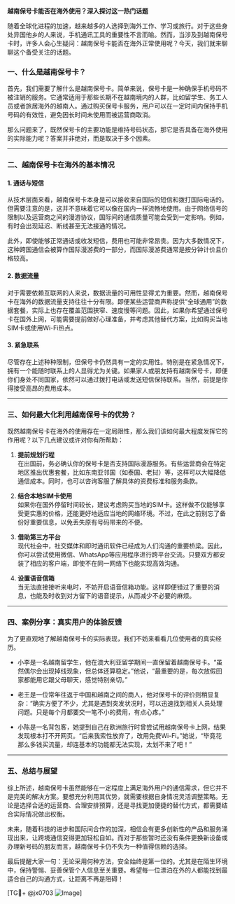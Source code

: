 **越南保号卡能否在海外使用？深入探讨这一热门话题**

随着全球化进程的加速，越来越多的人选择到海外工作、学习或旅行。对于这些身处异国他乡的人来说，手机通讯工具的重要性不言而喻。然而，当涉及到越南保号卡时，许多人会心生疑问：越南保号卡能否在海外正常使用呢？今天，我们就来聊聊这个备受关注的话题。

### 一、什么是越南保号卡？

首先，我们需要了解什么是越南保号卡。简单来说，保号卡是一种确保手机号码不被注销的服务。它通常适用于那些长期不在越南境内的人群，比如留学生、务工人员或者旅居海外的越南人。通过购买保号卡服务，用户可以在一定时间内保持手机号码的有效性，避免因长时间未使用而被运营商取消。

那么问题来了，既然保号卡的主要功能是维持号码状态，那它是否具备在海外使用的实际能力呢？答案并非绝对，而是取决于多个因素。

---

### 二、越南保号卡在海外的基本情况

#### 1. **通话与短信**
从技术层面来看，越南保号卡本身是可以接收来自国际的短信和拨打国际电话的。但需要注意的是，这并不意味着它可以像在国内一样流畅地使用。由于网络信号的限制以及运营商之间的漫游协议，国际间的通信质量可能会受到一定影响。例如，有时会出现延迟、断线甚至无法接通的情况。

此外，即使能够正常通话或收发短信，费用也可能非常昂贵。因为大多数情况下，这种跨国通信会被算作国际漫游费的一部分，而国际漫游费通常是按分钟计价且价格较高。

#### 2. **数据流量**
对于需要依赖互联网的人来说，数据流量的可用性显得尤为重要。然而，越南保号卡在海外的数据流量支持往往十分有限。即便某些运营商声称提供“全球通用”的数据套餐，实际上也存在覆盖范围狭窄、速度慢等问题。因此，如果你希望通过保号卡在国外上网，可能需要提前做好心理准备，并考虑其他替代方案，比如购买当地SIM卡或使用Wi-Fi热点。

#### 3. **紧急联系**
尽管存在上述种种限制，但保号卡仍然具有一定的实用性。特别是在紧急情况下，拥有一个能随时联系上的人显得尤为关键。如果家人或朋友持有越南保号卡，即便你们身处不同国家，依然可以通过拨打电话或发送短信保持联系。当然，前提是你得接受高昂的费用成本。

---

### 三、如何最大化利用越南保号卡的优势？

既然越南保号卡在海外的使用存在一定局限性，那么我们该如何最大程度发挥它的作用呢？以下几点建议或许对你有所帮助：

1. **提前规划行程**  
   在出国前，务必确认你的保号卡是否支持国际漫游服务。有些运营商会在特定地区推出优惠套餐，比如东南亚邻国（如泰国、老挝）等，这样可以大幅降低通信成本。同时，也可以咨询客服了解具体的资费标准和服务条款。

2. **结合本地SIM卡使用**  
   如果你在国外停留时间较长，建议考虑购买当地的SIM卡。这样做不仅能够享受更实惠的价格，还能更好地适应当地的网络环境。不过，在此之前别忘了备份好重要信息，以免丢失原有号码带来的不便。

3. **借助第三方平台**  
   现代社会中，社交媒体和即时通讯软件已经成为人们沟通的重要桥梁。因此，你可以尝试使用微信、WhatsApp等应用程序进行跨平台交流。只要双方都安装了相应的客户端，即使不在同一网络下也能实现高效沟通。

4. **设置语音信箱**  
   当无法直接接听来电时，不妨开启语音信箱功能。这样即便错过了重要的消息，也能及时收到对方留下的语音提示，从而减少不必要的麻烦。

---

### 四、案例分享：真实用户的体验反馈

为了更直观地了解越南保号卡的实际表现，我们不妨来看看几位使用者的真实经历。

- 小李是一名越南留学生，他在澳大利亚留学期间一直保留着越南保号卡。“虽然偶尔会出现掉线现象，但总体还算稳定。”他说，“最重要的是，每次放假回家都能用它跟父母聊天，感觉特别亲切。”

- 老王是一位常年往返于中国和越南之间的商人，他对保号卡的评价则稍显复杂：“确实方便了不少，尤其是遇到突发状况时，可以迅速找到相关人员处理问题。只是每个月都要交一笔不小的费用，有点心疼。”

- 小陈是一名背包客，她提到自己在欧洲旅行时曾尝试用越南保号卡上网，结果发现根本打不开网页。“后来我索性放弃了，改用免费Wi-Fi。”她说，“毕竟花那么多钱买流量，却连基本的功能都无法实现，太划不来了吧！”

---

### 五、总结与展望

综上所述，越南保号卡虽然能够在一定程度上满足海外用户的通信需求，但它并不是完美的解决方案。要想充分利用其优势，就需要根据自身情况灵活调整策略。无论是选择合适的运营商、合理安排预算，还是寻找更加便捷的替代方式，都需要结合实际情况做出权衡。

未来，随着科技的进步和国际间合作的加深，相信会有更多创新性的产品和服务涌现出来，让跨境通信变得更加轻松自如。而对于那些暂时还没有条件更换新设备或办理新号码的朋友而言，越南保号卡仍不失为一种值得信赖的选择。

最后提醒大家一句：无论采用何种方法，安全始终是第一位的。尤其是在陌生环境中，保持警惕、妥善保管个人信息至关重要。希望每一位漂泊在外的人都能找到最适合自己的沟通方式，让距离不再是阻碍！

[TG💪+ @jx0703 ![Image](https://github.com/user-attachments/assets/dbca1d08-cadb-493c-b0ec-ad6f7a83f270)]